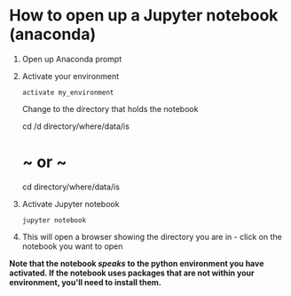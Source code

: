 # How to open up a Jupyter notebook (anaconda)

1. Open up Anaconda prompt 

2. Activate your environment

   ```
   activate my_environment
   ```

   Change to the directory that holds the notebook

   	cd /d directory/where/data/is
   	#  ~ or ~
   	cd directory/where/data/is

3. Activate Jupyter notebook

   ```
   jupyter notebook
   ```

4. This will open a browser showing the directory you are in - click on the notebook you want to open

**Note that the notebook *speaks* to the python environment you have activated. If the notebook uses packages that are not within your environment, you'll need to install them.**


